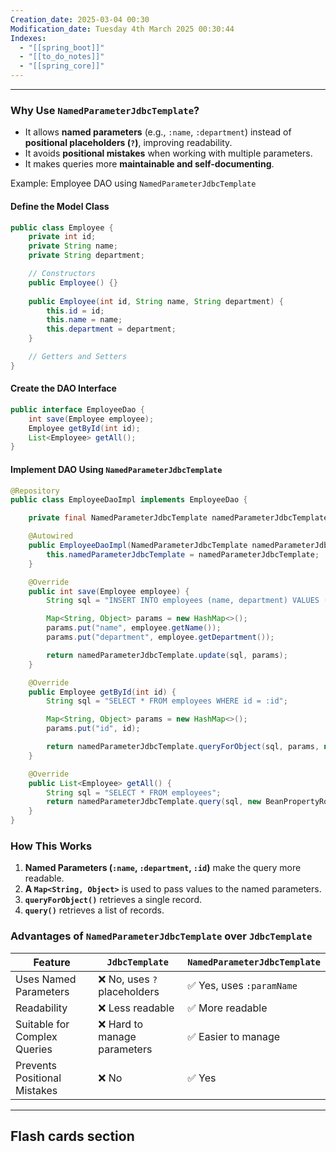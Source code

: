 ```yaml
---
Creation_date: 2025-03-04 00:30
Modification_date: Tuesday 4th March 2025 00:30:44
Indexes:
  - "[[spring_boot]]"
  - "[[to_do_notes]]"
  - "[[spring_core]]"
---
```


----

### Why Use `NamedParameterJdbcTemplate`?

- It allows **named parameters** (e.g., `:name`, `:department`) instead of **positional placeholders (`?`)**, improving readability.
- It avoids **positional mistakes** when working with multiple parameters.
- It makes queries more **maintainable and self-documenting**.

Example: Employee DAO using `NamedParameterJdbcTemplate`
#### Define the Model Class
```java
public class Employee {
    private int id;
    private String name;
    private String department;

    // Constructors
    public Employee() {}
    
    public Employee(int id, String name, String department) {
        this.id = id;
        this.name = name;
        this.department = department;
    }

    // Getters and Setters
}
```

#### Create the DAO Interface
```java
public interface EmployeeDao {
    int save(Employee employee);
    Employee getById(int id);
    List<Employee> getAll();
}
```

#### Implement DAO Using `NamedParameterJdbcTemplate`
```java
@Repository
public class EmployeeDaoImpl implements EmployeeDao {

    private final NamedParameterJdbcTemplate namedParameterJdbcTemplate;

    @Autowired
    public EmployeeDaoImpl(NamedParameterJdbcTemplate namedParameterJdbcTemplate) {
        this.namedParameterJdbcTemplate = namedParameterJdbcTemplate;
    }

    @Override
    public int save(Employee employee) {
        String sql = "INSERT INTO employees (name, department) VALUES (:name, :department)";

        Map<String, Object> params = new HashMap<>();
        params.put("name", employee.getName());
        params.put("department", employee.getDepartment());

        return namedParameterJdbcTemplate.update(sql, params);
    }

    @Override
    public Employee getById(int id) {
        String sql = "SELECT * FROM employees WHERE id = :id";

        Map<String, Object> params = new HashMap<>();
        params.put("id", id);

        return namedParameterJdbcTemplate.queryForObject(sql, params, new BeanPropertyRowMapper<>(Employee.class));
    }

    @Override
    public List<Employee> getAll() {
        String sql = "SELECT * FROM employees";
        return namedParameterJdbcTemplate.query(sql, new BeanPropertyRowMapper<>(Employee.class));
    }
}
```

### How This Works
1. **Named Parameters (`:name`, `:department`, `:id`)** make the query more readable.
2. **A `Map<String, Object>`** is used to pass values to the named parameters.
3. **`queryForObject()`** retrieves a single record.
4. **`query()`** retrieves a list of records.

### Advantages of `NamedParameterJdbcTemplate` over `JdbcTemplate`
| Feature                      | `JdbcTemplate`              | `NamedParameterJdbcTemplate` |
| ---------------------------- | --------------------------- | ---------------------------- |
| Uses Named Parameters        | ❌ No, uses `?` placeholders | ✅ Yes, uses `:paramName`     |
| Readability                  | ❌ Less readable             | ✅ More readable              |
| Suitable for Complex Queries | ❌ Hard to manage parameters | ✅ Easier to manage           |
| Prevents Positional Mistakes | ❌ No                        | ✅ Yes                        |











---
## Flash cards section
